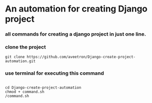 # An automation for creating Django project

### all commands for creating a django project in just one line.


### clone the project 

```
git clone https://github.com/aveetron/Django-create-project-automation.git
```

### use terminal for executing this command

```

cd Django-create-project-automation
chmod + command.sh
/command.sh

``` 
